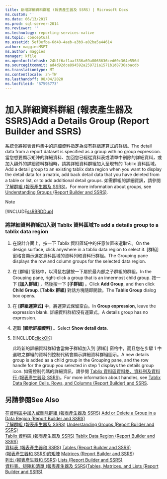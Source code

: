 ```yaml
---
title: 新增詳細資料群組 (報表產生器及 SSRS) | Microsoft Docs
ms.custom: ''
ms.date: 06/13/2017
ms.prod: sql-server-2014
ms.reviewer: ''
ms.technology: reporting-services-native
ms.topic: conceptual
ms.assetid: 5ef8efba-6d48-4aeb-a3b9-a02ba5a44614
author: maggiesMSFT
ms.author: maggies
manager: kfile
ms.openlocfilehash: 24b1f6af1aaf336a69a0068636ced60c364e556d
ms.sourcegitcommit: ad4d92dce894592a259721a1571b1d8736abacdb
ms.translationtype: MT
ms.contentlocale: zh-TW
ms.lasthandoff: 08/04/2020
ms.locfileid: "87595773"
---
```

# <a name="add-a-details-group-report-builder-and-ssrs"></a><span data-ttu-id="fde84-102">加入詳細資料群組 (報表產生器及 SSRS)</span><span class="sxs-lookup"><span data-stu-id="fde84-102">Add a Details Group (Report Builder and SSRS)</span></span>
  <span data-ttu-id="fde84-103">系統會將報表資料集中的詳細資料指定為沒有群組運算式的群組。</span><span class="sxs-lookup"><span data-stu-id="fde84-103">The detail data from a report dataset is specified as a group with no group expression.</span></span> <span data-ttu-id="fde84-104">當您想要顯示矩陣的詳細資料、加回您已經從資料表或清單中刪除的詳細資料，或加入額外的詳細資料群組時，請將詳細資料群組加入至現有的 Tablix 資料區域。</span><span class="sxs-lookup"><span data-stu-id="fde84-104">Add a detail group to an existing tablix data region when you want to display the detail data for a matrix, add back detail data that you have deleted from a table or list, or to add additional detail groups.</span></span> <span data-ttu-id="fde84-105">如需群組的詳細資訊，請參閱 [了解群組 &#40;報表產生器及 SSRS&#41;](understanding-groups-report-builder-and-ssrs.md)。</span><span class="sxs-lookup"><span data-stu-id="fde84-105">For more information about groups, see [Understanding Groups &#40;Report Builder and SSRS&#41;](understanding-groups-report-builder-and-ssrs.md).</span></span>  
  
> [!NOTE]  
>  [!INCLUDE[ssRBRDDup](../../includes/ssrbrddup-md.md)]  
  
### <a name="to-add-a-details-group-to-a-tablix-data-region"></a><span data-ttu-id="fde84-106">將詳細資料群組加入到 Tablix 資料區域</span><span class="sxs-lookup"><span data-stu-id="fde84-106">To add a details group to a tablix data region</span></span>  
  
1.  <span data-ttu-id="fde84-107">在設計介面上，按一下 Tablix 資料區域中的任意位置來選取它。</span><span class="sxs-lookup"><span data-stu-id="fde84-107">On the design surface, click anywhere in a tablix data region to select it.</span></span> <span data-ttu-id="fde84-108">[群組] 窗格會顯示選定資料區域的資料列和資料行群組。</span><span class="sxs-lookup"><span data-stu-id="fde84-108">The Grouping pane displays the row and column groups for the selected data region.</span></span>  
  
2.  <span data-ttu-id="fde84-109">在 [群組] 窗格中，以滑鼠右鍵按一下屬於最內部之子群組的群組。</span><span class="sxs-lookup"><span data-stu-id="fde84-109">In the Grouping pane, right-click a group that is an innermost child group.</span></span> <span data-ttu-id="fde84-110">按一下 **[加入群組]** ，然後按一下 **[子群組]** 。</span><span class="sxs-lookup"><span data-stu-id="fde84-110">Click **Add Group**, and then click **Child Group**.</span></span> <span data-ttu-id="fde84-111">**[Tablix 群組]** 對話方塊隨即開啟。</span><span class="sxs-lookup"><span data-stu-id="fde84-111">The **Tablix Group** dialog box opens.</span></span>  
  
3.  <span data-ttu-id="fde84-112">在 **[群組運算式]** 中，將運算式保留空白。</span><span class="sxs-lookup"><span data-stu-id="fde84-112">In **Group expression**, leave the expression blank.</span></span> <span data-ttu-id="fde84-113">詳細資料群組沒有運算式。</span><span class="sxs-lookup"><span data-stu-id="fde84-113">A details group has no expression.</span></span>  
  
4.  <span data-ttu-id="fde84-114">選取 **[顯示詳細資料]** 。</span><span class="sxs-lookup"><span data-stu-id="fde84-114">Select **Show detail data**.</span></span>  
  
5.  [!INCLUDE[clickOK](../../includes/clickok-md.md)]  
  
     <span data-ttu-id="fde84-115">此時新的詳細資料群組會當做子群組加入到 [群組] 窗格中，而且您在步驟 1 中選取之群組的資料列控制代碼會顯示詳細資料群組圖示。</span><span class="sxs-lookup"><span data-stu-id="fde84-115">A new details group is added as a child group in the Grouping pane, and the row handle for the group you selected in step 1 displays the details group icon.</span></span> <span data-ttu-id="fde84-116">如需控制代碼的詳細資訊，請參閱 [Tablix 資料區資料格、資料列及資料行 &#40;報表產生器及 SSRS&#41;](tablix-data-region-cells-rows-and-columns-report-builder-and-ssrs.md)。</span><span class="sxs-lookup"><span data-stu-id="fde84-116">For more information about handles, see [Tablix Data Region Cells, Rows, and Columns &#40;Report Builder&#41; and SSRS](tablix-data-region-cells-rows-and-columns-report-builder-and-ssrs.md).</span></span>  
  
## <a name="see-also"></a><span data-ttu-id="fde84-117">另請參閱</span><span class="sxs-lookup"><span data-stu-id="fde84-117">See Also</span></span>  
 <span data-ttu-id="fde84-118">[在資料區中加入或刪除群組 &#40;報表產生器及 SSRS&#41;](add-or-delete-a-group-in-a-data-region-report-builder-and-ssrs.md) </span><span class="sxs-lookup"><span data-stu-id="fde84-118">[Add or Delete a Group in a Data Region &#40;Report Builder and SSRS&#41;](add-or-delete-a-group-in-a-data-region-report-builder-and-ssrs.md) </span></span>  
 <span data-ttu-id="fde84-119">[了解群組 &#40;報表產生器及 SSRS&#41;](understanding-groups-report-builder-and-ssrs.md) </span><span class="sxs-lookup"><span data-stu-id="fde84-119">[Understanding Groups &#40;Report Builder and SSRS&#41;](understanding-groups-report-builder-and-ssrs.md) </span></span>  
 <span data-ttu-id="fde84-120">[Tablix 資料區 &#40;報表產生器及 SSRS&#41;](../tablix-data-region-report-builder-and-ssrs.md) </span><span class="sxs-lookup"><span data-stu-id="fde84-120">[Tablix Data Region &#40;Report Builder and SSRS&#41;](../tablix-data-region-report-builder-and-ssrs.md) </span></span>  
 <span data-ttu-id="fde84-121">[資料表 &#40;報表產生器和 SSRS&#41;](tables-report-builder-and-ssrs.md) </span><span class="sxs-lookup"><span data-stu-id="fde84-121">[Tables &#40;Report Builder  and SSRS&#41;](tables-report-builder-and-ssrs.md) </span></span>  
 <span data-ttu-id="fde84-122">[&#40;報表產生器和 SSRS&#41;的矩陣](create-a-matrix-report-builder-and-ssrs.md) </span><span class="sxs-lookup"><span data-stu-id="fde84-122">[Matrices &#40;Report Builder and SSRS&#41;](create-a-matrix-report-builder-and-ssrs.md) </span></span>  
 <span data-ttu-id="fde84-123">[列出 &#40;報表產生器和 SSRS&#41;](create-invoices-and-forms-with-lists-report-builder-and-ssrs.md) </span><span class="sxs-lookup"><span data-stu-id="fde84-123">[Lists &#40;Report Builder and SSRS&#41;](create-invoices-and-forms-with-lists-report-builder-and-ssrs.md) </span></span>  
 [<span data-ttu-id="fde84-124">資料表、矩陣和清單 &#40;報表產生器及 SSRS&#41;</span><span class="sxs-lookup"><span data-stu-id="fde84-124">Tables, Matrices, and Lists &#40;Report Builder and SSRS&#41;</span></span>](tables-matrices-and-lists-report-builder-and-ssrs.md)  
  
  
